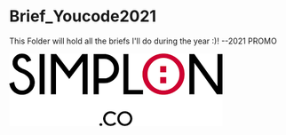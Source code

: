 # Brief_Youcode2021
This Folder will hold all the briefs I'll do during the year :)! --2021 PROMO

![logo](SIMPLONLOGO.png)
